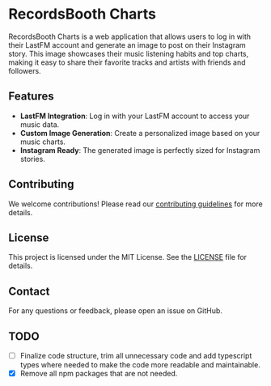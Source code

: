 # RecordsBooth Charts

RecordsBooth Charts is a web application that allows users to log in with their LastFM account and generate an image to post on their Instagram story. This image showcases their music listening habits and top charts, making it easy to share their favorite tracks and artists with friends and followers.

## Features

- **LastFM Integration**: Log in with your LastFM account to access your music data.
- **Custom Image Generation**: Create a personalized image based on your music charts.
- **Instagram Ready**: The generated image is perfectly sized for Instagram stories.

## Contributing

We welcome contributions! Please read our [contributing guidelines](CONTRIBUTING.md) for more details.

## License

This project is licensed under the MIT License. See the [LICENSE](LICENSE) file for details.

## Contact

For any questions or feedback, please open an issue on GitHub.

## TODO

- [ ] Finalize code structure, trim all unnecessary code and add typescript types where needed to make the code more readable and maintainable.
- [X] Remove all npm packages that are not needed.